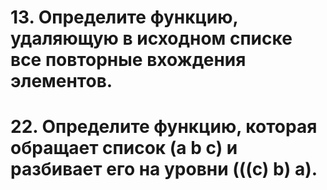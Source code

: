 # 	13. Определите функцию, удаляющую в исходном списке все повторные вхождения элементов.
#	22. Определите функцию, которая обращает список (а b с) и разбивает его на уровни (((с) b) а).
